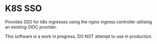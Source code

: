 # K8S SSO

Provides SSO for k8s ingresses using the nginx ingress controller utilising an
existing OIDC provider.
  
This software is a work in progress, DO NOT attempt to use in production.
